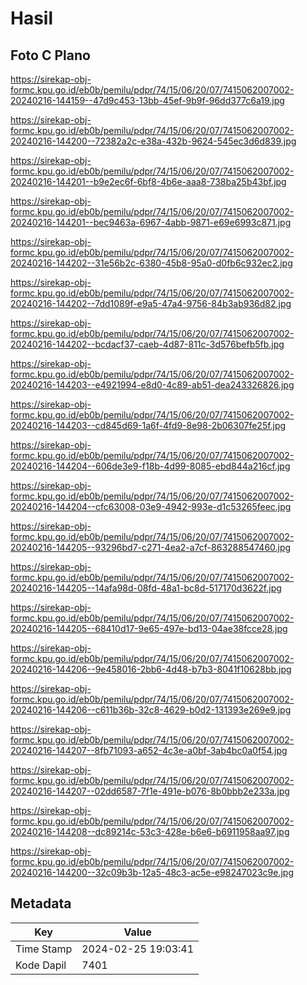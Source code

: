 # Hasil

## Foto C Plano

https://sirekap-obj-formc.kpu.go.id/eb0b/pemilu/pdpr/74/15/06/20/07/7415062007002-20240216-144159--47d9c453-13bb-45ef-9b9f-96dd377c6a19.jpg

https://sirekap-obj-formc.kpu.go.id/eb0b/pemilu/pdpr/74/15/06/20/07/7415062007002-20240216-144200--72382a2c-e38a-432b-9624-545ec3d6d839.jpg

https://sirekap-obj-formc.kpu.go.id/eb0b/pemilu/pdpr/74/15/06/20/07/7415062007002-20240216-144201--b9e2ec6f-6bf8-4b6e-aaa8-738ba25b43bf.jpg

https://sirekap-obj-formc.kpu.go.id/eb0b/pemilu/pdpr/74/15/06/20/07/7415062007002-20240216-144201--bec9463a-6967-4abb-9871-e69e6993c871.jpg

https://sirekap-obj-formc.kpu.go.id/eb0b/pemilu/pdpr/74/15/06/20/07/7415062007002-20240216-144202--31e56b2c-6380-45b8-95a0-d0fb6c932ec2.jpg

https://sirekap-obj-formc.kpu.go.id/eb0b/pemilu/pdpr/74/15/06/20/07/7415062007002-20240216-144202--7dd1089f-e9a5-47a4-9756-84b3ab936d82.jpg

https://sirekap-obj-formc.kpu.go.id/eb0b/pemilu/pdpr/74/15/06/20/07/7415062007002-20240216-144202--bcdacf37-caeb-4d87-811c-3d576befb5fb.jpg

https://sirekap-obj-formc.kpu.go.id/eb0b/pemilu/pdpr/74/15/06/20/07/7415062007002-20240216-144203--e4921994-e8d0-4c89-ab51-dea243326826.jpg

https://sirekap-obj-formc.kpu.go.id/eb0b/pemilu/pdpr/74/15/06/20/07/7415062007002-20240216-144203--cd845d69-1a6f-4fd9-8e98-2b06307fe25f.jpg

https://sirekap-obj-formc.kpu.go.id/eb0b/pemilu/pdpr/74/15/06/20/07/7415062007002-20240216-144204--606de3e9-f18b-4d99-8085-ebd844a216cf.jpg

https://sirekap-obj-formc.kpu.go.id/eb0b/pemilu/pdpr/74/15/06/20/07/7415062007002-20240216-144204--cfc63008-03e9-4942-993e-d1c53265feec.jpg

https://sirekap-obj-formc.kpu.go.id/eb0b/pemilu/pdpr/74/15/06/20/07/7415062007002-20240216-144205--93296bd7-c271-4ea2-a7cf-863288547460.jpg

https://sirekap-obj-formc.kpu.go.id/eb0b/pemilu/pdpr/74/15/06/20/07/7415062007002-20240216-144205--14afa98d-08fd-48a1-bc8d-517170d3622f.jpg

https://sirekap-obj-formc.kpu.go.id/eb0b/pemilu/pdpr/74/15/06/20/07/7415062007002-20240216-144205--68410d17-9e65-497e-bd13-04ae38fcce28.jpg

https://sirekap-obj-formc.kpu.go.id/eb0b/pemilu/pdpr/74/15/06/20/07/7415062007002-20240216-144206--9e458016-2bb6-4d48-b7b3-8041f10628bb.jpg

https://sirekap-obj-formc.kpu.go.id/eb0b/pemilu/pdpr/74/15/06/20/07/7415062007002-20240216-144206--c611b36b-32c8-4629-b0d2-131393e269e9.jpg

https://sirekap-obj-formc.kpu.go.id/eb0b/pemilu/pdpr/74/15/06/20/07/7415062007002-20240216-144207--8fb71093-a652-4c3e-a0bf-3ab4bc0a0f54.jpg

https://sirekap-obj-formc.kpu.go.id/eb0b/pemilu/pdpr/74/15/06/20/07/7415062007002-20240216-144207--02dd6587-7f1e-491e-b076-8b0bbb2e233a.jpg

https://sirekap-obj-formc.kpu.go.id/eb0b/pemilu/pdpr/74/15/06/20/07/7415062007002-20240216-144208--dc89214c-53c3-428e-b6e6-b6911958aa97.jpg

https://sirekap-obj-formc.kpu.go.id/eb0b/pemilu/pdpr/74/15/06/20/07/7415062007002-20240216-144200--32c09b3b-12a5-48c3-ac5e-e98247023c9e.jpg


## Metadata

| Key        | Value               |
| ---------- | ------------------- |
| Time Stamp | 2024-02-25 19:03:41 |
| Kode Dapil | 7401                |



